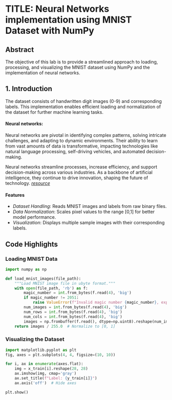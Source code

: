 # TITLE: Neural Networks implementation using MNIST Dataset with NumPy

## Abstract
The objective of this lab is to provide a streamlined approach to loading, processing, and visualizing the MNIST dataset using NumPy and the implementation of neural networks.

## 1. Introduction
The dataset consists of handwritten digit images (0-9) and corresponding labels. This implementation enables efficient loading and normalization of the dataset for further machine learning tasks.

#### Neural networks:
Neural networks are pivotal in identifying complex patterns, solving intricate challenges, and adapting to dynamic environments. Their ability to learn from vast amounts of data is transformative, impacting technologies like natural language processing, self-driving vehicles, and automated decision-making.

Neural networks streamline processes, increase efficiency, and support decision-making across various industries. As a backbone of artificial intelligence, they continue to drive innovation, shaping the future of technology. [*resource*](https://www.geeksforgeeks.org/neural-networks-a-beginners-guide/)

#### Features
- *Dataset Handling*: Reads MNIST images and labels from raw binary files.
- *Data Normalization*: Scales pixel values to the range [0,1] for better model performance.
- *Visualization*: Displays multiple sample images with their corresponding labels.

## Code Highlights
### Loading MNIST Data
```python
import numpy as np

def load_mnist_images(file_path):
    """Load MNIST image file in ubyte format."""
    with open(file_path, 'rb') as f:
        magic_number = int.from_bytes(f.read(4), 'big')
        if magic_number != 2051:
            raise ValueError(f"Invalid magic number {magic_number}, expected 2051")
        num_images = int.from_bytes(f.read(4), 'big')
        num_rows = int.from_bytes(f.read(4), 'big')
        num_cols = int.from_bytes(f.read(4), 'big')
        images = np.frombuffer(f.read(), dtype=np.uint8).reshape(num_images, num_rows * num_cols)
    return images / 255.0  # Normalize to [0, 1]
```

### Visualizing the Dataset
```python
import matplotlib.pyplot as plt
fig, axes = plt.subplots(4, 4, figsize=(10, 10))

for i, ax in enumerate(axes.flat):
    img = x_train[i].reshape(28, 28)
    ax.imshow(img, cmap='gray')
    ax.set_title(f"Label: {y_train[i]}")
    ax.axis('off')  # Hide axes

plt.show()
```

